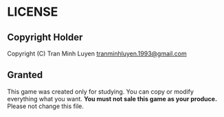 LICENSE
========
Copyright Holder
--------
Copyright (C) Tran Minh Luyen <tranminhluyen.1993@gmail.com>

Granted
--------
This game was created only for studying. You can copy or modify everything what you want. 
**You must not sale this game as your produce.**
Please not change this file.

